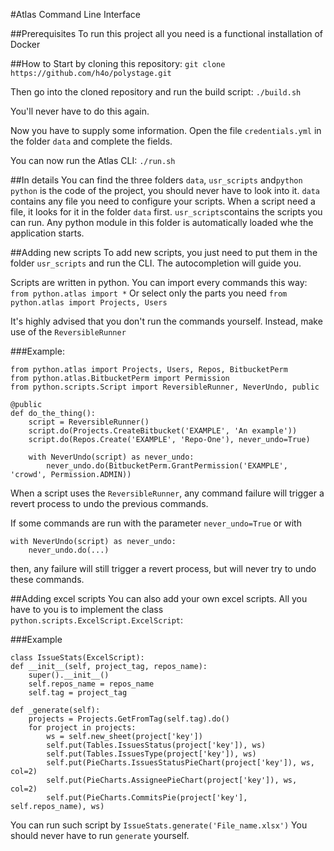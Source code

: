 #Atlas Command Line Interface

##Prerequisites
To run this project all you need is a functional installation of Docker

##How to 
Start by cloning this repository:
`git clone https://github.com/h4o/polystage.git`

Then go into the cloned repository and run the build script:
`./build.sh`

You'll never have to do this again.

Now you have to supply some information. Open the file `credentials.yml` in the folder `data` and complete the fields.

You can now run the Atlas CLI:
`./run.sh`

##In details
You can find the three folders `data`, `usr_scripts` and`python`
`python` is the code of the project, you should never have to look into it.
`data` contains any file you need to configure your scripts. When a script need a file, it looks for it in the folder `data` first.
`usr_scripts`contains the scripts you can run. Any python module in this folder is automatically loaded whe the application starts.


##Adding new scripts
To add new scripts, you just need to put them in the folder `usr_scripts` and run the CLI. The autocompletion will guide you.

Scripts are written in python.
You can import every commands this way:
`from python.atlas import *`
Or select only the parts you need
`from python.atlas import Projects, Users`

It's highly advised that you don't run the commands yourself. Instead, make use of the `ReversibleRunner`

###Example:

    from python.atlas import Projects, Users, Repos, BitbucketPerm
    from python.atlas.BitbucketPerm import Permission
    from python.scripts.Script import ReversibleRunner, NeverUndo, public

    @public
    def do_the_thing():
        script = ReversibleRunner()
        script.do(Projects.CreateBitbucket('EXAMPLE', 'An example'))
        script.do(Repos.Create('EXAMPLE', 'Repo-One'), never_undo=True)
    
        with NeverUndo(script) as never_undo:
            never_undo.do(BitbucketPerm.GrantPermission('EXAMPLE', 'crowd', Permission.ADMIN))

  
When a script uses the `ReversibleRunner`, any command failure will trigger a revert process to undo the previous commands.

If some commands are run with the parameter `never_undo=True` or with
    
    with NeverUndo(script) as never_undo:
        never_undo.do(...)
then, any failure will still trigger a revert process, but will never try to undo these commands. 
 

##Adding excel scripts
You can also add your own excel scripts. All you have to you is to implement the class `python.scripts.ExcelScript.ExcelScript`:

###Example

    class IssueStats(ExcelScript):
    def __init__(self, project_tag, repos_name):
        super().__init__()
        self.repos_name = repos_name
        self.tag = project_tag

    def _generate(self):
        projects = Projects.GetFromTag(self.tag).do()
        for project in projects:
            ws = self.new_sheet(project['key'])
            self.put(Tables.IssuesStatus(project['key']), ws)
            self.put(Tables.IssuesType(project['key']), ws)
            self.put(PieCharts.IssuesStatusPieChart(project['key']), ws, col=2)
            self.put(PieCharts.AssigneePieChart(project['key']), ws, col=2)
            self.put(PieCharts.CommitsPie(project['key'], self.repos_name), ws)
            
You can run such script by `IssueStats.generate('File_name.xlsx')`
You should never have to run `generate` yourself.

